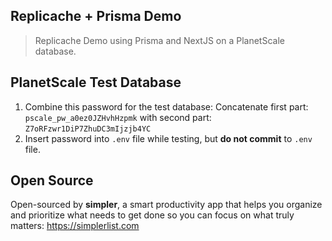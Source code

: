## Replicache + Prisma Demo

> Replicache Demo using Prisma and NextJS on a PlanetScale database.

## PlanetScale Test Database

1. Combine this password for the test database: Concatenate first part: `pscale_pw_a0ez0JZHvhHzpmk` with second part: `Z7oRFzwr1DiP7ZhuDC3mIjzjb4YC`
2. Insert password into `.env` file while testing, but **do not commit** to `.env` file.

## Open Source

Open-sourced by **simpler**, a smart productivity app that helps you organize and prioritize what needs to get done so you can focus on what truly matters: https://simplerlist.com
